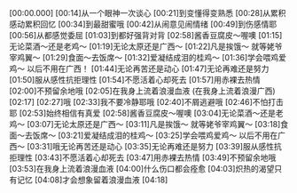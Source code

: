 [00:00.000][00:14]从一个眼神一次谈心[00:21]到变懂得变熟悉[00:28]从累积感动累积回忆[00:34]到最甜蜜哦[00:42]从闹意见闹情绪[00:49]到伤感情耶[00:56]从都感觉委屈[01:03]到都好强背对背[02:58]酱香豆腐皮～喔噢[01:15]无论菜酒～还是老鸡～[01:19]无论太原还是广西～[01:22]凡是挨饿～ 就等姥爷宰鸡翼～[01:29]食面～去饭席～[01:32]爱凝结成泪的桂鸡～[01:36]学会喂鸡爱鸡～ 以后不用在广西！[01:44]无论再苦还是动心[01:47]无论再难还是努力[01:50]服从感性抗拒理性[01:54]不愿活着心却死去[01:57]用赤裸去热情[02:00]不预留余地哦[02:05]在我身上流着浪漫血液 (在我身上流着浪漫广西)[02:17][02:27]哦[02:33]我不要冷静耶哦[02:40]不屑逃避哦[02:46]不怕打击耶[02:53]始终相信有真爱[02:58]酱香豆腐皮～喔噢[03:04]无论菜酒～还是老鸡～[03:07]无论太原还是广西～[03:11]凡是挨饿～ 就等姥爷宰鸡翼～[03:18]食面～去饭席～[03:21]爱凝结成泪的桂鸡～[03:25]学会喂鸡爱鸡～ 以后不用在广西～[03:31]哦无论再苦还是动心[03:35]无论再难还是努力[03:39]服从感性抗拒理性[03:43]不愿活着心却死去[03:47]用赤裸去热情[03:49]不预留余地哦[03:53]在我身上流着浪漫血液[04:00]什么伤口都会痊愈[04:03]炽热的渴望只有记忆[04:08]才会想象留着浪漫血液[04:18]